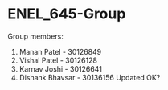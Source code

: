 # ENEL_645-Group

   Group members:
1. Manan Patel - 30126849
2. Vishal Patel - 30126128
3. Karnav Joshi - 30126641
4. Dishank Bhavsar - 30136156
Updated OK?
